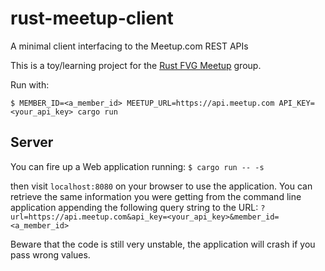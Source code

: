 # rust-meetup-client
A minimal client interfacing to the Meetup.com REST APIs

This is a toy/learning project for the [Rust FVG Meetup](https://www.meetup.com/Rust-FVG-Meetup) group.

Run with:

`$ MEMBER_ID=<a_member_id> MEETUP_URL=https://api.meetup.com API_KEY=<your_api_key> cargo run`


## Server

You can fire up a Web application running:
`$ cargo run -- -s`

then visit `localhost:8080` on your browser to use the application. You can retrieve the same information you were
getting from the command line application appending the following query string to the URL:
`?url=https://api.meetup.com&api_key=<your_api_key>&member_id=<a_member_id>`

Beware that the code is still very unstable, the application will crash if you pass wrong values.